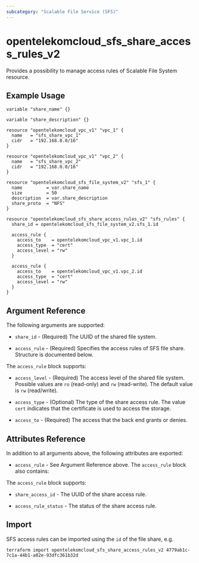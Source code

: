 ```yaml
---
subcategory: "Scalable File Service (SFS)"
---
```


# opentelekomcloud_sfs_share_access_rules_v2

Provides a possibility to manage access rules of Scalable File System resource.

## Example Usage

```hcl
variable "share_name" {}

variable "share_description" {}

resource "opentelekomcloud_vpc_v1" "vpc_1" {
  name   = "sfs_share_vpc_1"
  cidr   = "192.168.0.0/16"
}

resource "opentelekomcloud_vpc_v1" "vpc_2" {
  name   = "sfs_share_vpc_2"
  cidr   = "192.168.0.0/16"
}

resource "opentelekomcloud_sfs_file_system_v2" "sfs_1" {
  name         = var.share_name
  size         = 50
  description  = var.share_description
  share_proto  = "NFS"
}

resource "opentelekomcloud_sfs_share_access_rules_v2" "sfs_rules" {
  share_id = opentelekomcloud_sfs_file_system_v2.sfs_1.id

  access_rule {
    access_to    = opentelekomcloud_vpc_v1.vpc_1.id
    access_type  = "cert"
    access_level = "rw"
  }

  access_rule {
    access_to    = opentelekomcloud_vpc_v1.vpc_2.id
    access_type  = "cert"
    access_level = "rw"
  }
}
```

## Argument Reference

The following arguments are supported:

* `share_id` - (Required) The UUID of the shared file system.

* `access_rule` - (Required) Specifies the access rules of SFS file share. Structure is documented below.

The `access_rule` block supports:

* `access_level` - (Required) The access level of the shared file system. Possible values are `ro` (read-only)
  and `rw` (read-write). The default value is `rw` (read/write).

* `access_type` - (Optional) The type of the share access rule. The value `cert` indicates
  that the certificate is used to access the storage.

* `access_to` - (Required) The access that the back end grants or denies.

## Attributes Reference

In addition to all arguments above, the following attributes are exported:

* `access_rule` - See Argument Reference above. The `access_rule` block also contains:

The `access_rule` block supports:

* `share_access_id` - The UUID of the share access rule.

* `access_rule_status` - The status of the share access rule.

## Import

SFS access rules can be imported using the `id` of the file share, e.g.

```shell
terraform import opentelekomcloud_sfs_share_access_rules_v2 4779ab1c-7c1a-44b1-a02e-93dfc361b32d
```
